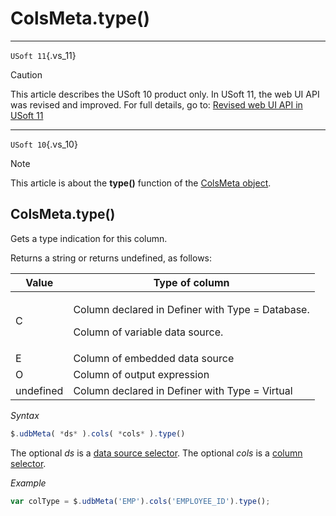 # ColsMeta.type()



----

`USoft 11`{.vs_11}

> [!CAUTION]
> This article describes the USoft 10 product only.
> In USoft 11, the web UI API was revised and improved. For full details, go to:
> [Revised web UI API in USoft 11](/docs/Web%20and%20app%20UIs/UDB%20udb/Revised%20web%20UI%20API%20in%20USoft%2011.md)

----

`USoft 10`{.vs_10}

> [!NOTE]
> This article is about the **type()** function of the [ColsMeta object](/docs/Web%20and%20app%20UIs/UDB%20ColsMeta).

## **ColsMeta.type()**

Gets a type indication for this column.

Returns a string or returns undefined, as follows:

|**Value**|**Type of column**|
|--------|--------|
|C       |<p>Column declared in Definer with Type = Database.</p><p>Column of variable data source.</p>|
|E       |Column of embedded data source|
|O       |Column of output expression|
|undefined|Column declared in Definer with Type = Virtual|



*Syntax*

```js
$.udbMeta( *ds* ).cols( *cols* ).type()
```

The optional *ds* is a [data source selector](/docs/Web%20and%20app%20UIs/UDB%20DataSourceMetaContainer/UDB%20DataSourceMetaContainer%20object.md). The optional *cols* is a [column selector](/docs/Web%20and%20app%20UIs/UDB%20ColsMeta/UDB%20ColsMeta%20object.md).

*Example*

```js
var colType = $.udbMeta('EMP').cols('EMPLOYEE_ID').type();
```